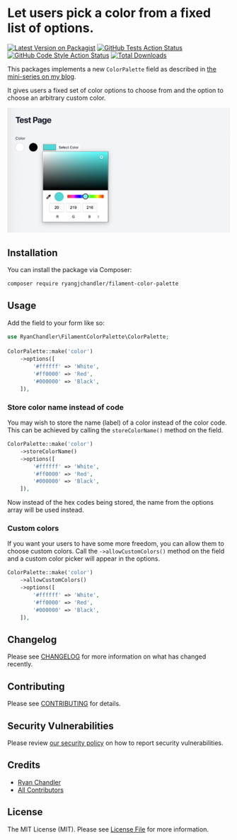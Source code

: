 # Let users pick a color from a fixed list of options.

[![Latest Version on Packagist](https://img.shields.io/packagist/v/ryangjchandler/filament-color-palette.svg?style=flat-square)](https://packagist.org/packages/ryangjchandler/filament-color-palette)
[![GitHub Tests Action Status](https://img.shields.io/github/workflow/status/ryangjchandler/filament-color-palette/run-tests?label=tests)](https://github.com/ryangjchandler/filament-color-palette/actions?query=workflow%3Arun-tests+branch%3Amain)
[![GitHub Code Style Action Status](https://img.shields.io/github/workflow/status/ryangjchandler/filament-color-palette/Check%20&%20fix%20styling?label=code%20style)](https://github.com/ryangjchandler/filament-color-palette/actions?query=workflow%3A"Check+%26+fix+styling"+branch%3Amain)
[![Total Downloads](https://img.shields.io/packagist/dt/ryangjchandler/filament-color-palette.svg?style=flat-square)](https://packagist.org/packages/ryangjchandler/filament-color-palette)

This packages implements a new `ColorPalette` field as described in [the mini-series on my blog](https://ryangjchandler.co.uk/posts/building-a-custom-color-palette-field-in-filament-part-0).

It gives users a fixed set of color options to choose from and the option to choose an arbitrary custom color.

![](./docs/part-3-custom-colors.png)

## Installation

You can install the package via Composer:

```bash
composer require ryangjchandler/filament-color-palette
```

## Usage

Add the field to your form like so:

```php
use RyanChandler\FilamentColorPalette\ColorPalette;

ColorPalette::make('color')
    ->options([
        '#ffffff' => 'White',
        '#ff0000' => 'Red',
        '#000000' => 'Black',
    ]),
```

### Store color name instead of code

You may wish to store the name (label) of a color instead of the color code. This can be achieved by calling the `storeColorName()` method on the field.

```php
ColorPalette::make('color')
    ->storeColorName()
    ->options([
        '#ffffff' => 'White',
        '#ff0000' => 'Red',
        '#000000' => 'Black',
    ]),
```

Now instead of the hex codes being stored, the name from the options array will be used instead.

### Custom colors

If you want your users to have some more freedom, you can allow them to choose custom colors. Call the `->allowCustomColors()` method on the field and a custom color picker will appear in the options.

```php
ColorPalette::make('color')
    ->allowCustomColors()
    ->options([
        '#ffffff' => 'White',
        '#ff0000' => 'Red',
        '#000000' => 'Black',
    ]),
```

## Changelog

Please see [CHANGELOG](CHANGELOG.md) for more information on what has changed recently.

## Contributing

Please see [CONTRIBUTING](.github/CONTRIBUTING.md) for details.

## Security Vulnerabilities

Please review [our security policy](../../security/policy) on how to report security vulnerabilities.

## Credits

- [Ryan Chandler](https://github.com/ryangjchandler)
- [All Contributors](../../contributors)

## License

The MIT License (MIT). Please see [License File](LICENSE.md) for more information.
